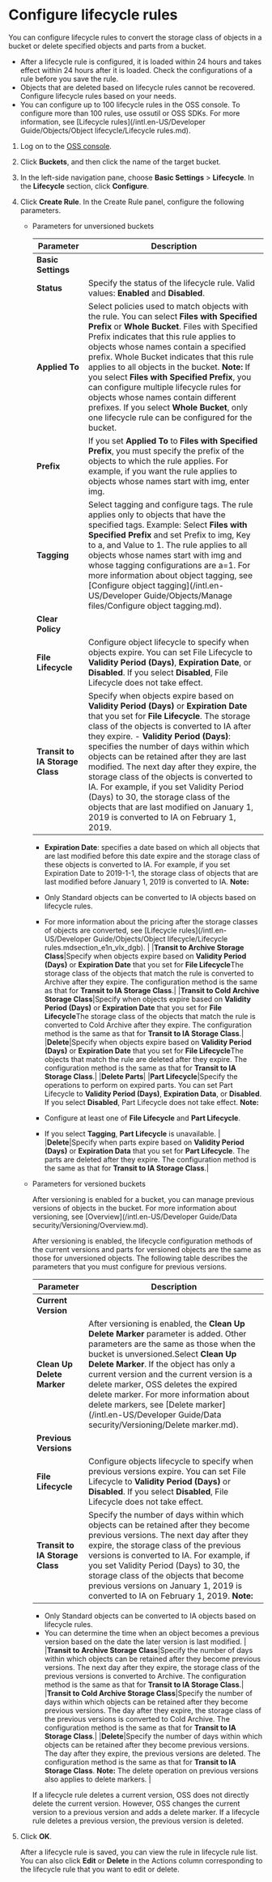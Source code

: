 # Configure lifecycle rules

You can configure lifecycle rules to convert the storage class of objects in a bucket or delete specified objects and parts from a bucket.

-   After a lifecycle rule is configured, it is loaded within 24 hours and takes effect within 24 hours after it is loaded. Check the configurations of a rule before you save the rule.
-   Objects that are deleted based on lifecycle rules cannot be recovered. Configure lifecycle rules based on your needs.
-   You can configure up to 100 lifecycle rules in the OSS console. To configure more than 100 rules, use ossutil or OSS SDKs. For more information, see [Lifecycle rules](/intl.en-US/Developer Guide/Objects/Object lifecycle/Lifecycle rules.md).

1.  Log on to the [OSS console](https://oss.console.aliyun.com/).

2.  Click **Buckets**, and then click the name of the target bucket.

3.  In the left-side navigation pane, choose **Basic Settings** \> **Lifecycle**. In the **Lifecycle** section, click **Configure**.

4.  Click **Create Rule**. In the Create Rule panel, configure the following parameters.

    -   Parameters for unversioned buckets

        |Parameter|Description|
        |---------|-----------|
        |**Basic Settings**|
        |**Status**|Specify the status of the lifecycle rule. Valid values: **Enabled** and **Disabled**.|
        |**Applied To**|Select policies used to match objects with the rule. You can select **Files with Specified Prefix** or **Whole Bucket**. Files with Specified Prefix indicates that this rule applies to objects whose names contain a specified prefix. Whole Bucket indicates that this rule applies to all objects in the bucket. **Note:** If you select **Files with Specified Prefix**, you can configure multiple lifecycle rules for objects whose names contain different prefixes. If you select **Whole Bucket**, only one lifecycle rule can be configured for the bucket. |
        |**Prefix**|If you set **Applied To** to **Files with Specified Prefix**, you must specify the prefix of the objects to which the rule applies. For example, if you want the rule applies to objects whose names start with img, enter img.|
        |**Tagging**|Select tagging and configure tags. The rule applies only to objects that have the specified tags. Example: Select **Files with Specified Prefix** and set Prefix to img, Key to a, and Value to 1. The rule applies to all objects whose names start with img and whose tagging configurations are a=1. For more information about object tagging, see [Configure object tagging](/intl.en-US/Developer Guide/Objects/Manage files/Configure object tagging.md).|
        |**Clear Policy**|
        |**File Lifecycle**|Configure object lifecycle to specify when objects expire. You can set File Lifecycle to **Validity Period \(Days\)**, **Expiration Date**, or **Disabled**. If you select **Disabled**, File Lifecycle does not take effect.|
        |**Transit to IA Storage Class**|Specify when objects expire based on **Validity Period \(Days\)** or **Expiration Date** that you set for **File Lifecycle**. The storage class of the objects is converted to IA after they expire.         -   **Validity Period \(Days\)**: specifies the number of days within which objects can be retained after they are last modified. The next day after they expire, the storage class of the objects is converted to IA. For example, if you set Validity Period \(Days\) to 30, the storage class of the objects that are last modified on January 1, 2019 is converted to IA on February 1, 2019.
        -   **Expiration Date**: specifies a date based on which all objects that are last modified before this date expire and the storage class of these objects is converted to IA. For example, if you set Expiration Date to 2019-1-1, the storage class of objects that are last modified before January 1, 2019 is converted to IA.
**Note:**

        -   Only Standard objects can be converted to IA objects based on lifecycle rules.
        -   For more information about the pricing after the storage classes of objects are converted, see [Lifecycle rules](/intl.en-US/Developer Guide/Objects/Object lifecycle/Lifecycle rules.mdsection_e1n_vlx_dgb). |
        |**Transit to Archive Storage Class**|Specify when objects expire based on **Validity Period \(Days\)** or **Expiration Date** that you set for **File Lifecycle**The storage class of the objects that match the rule is converted to Archive after they expire. The configuration method is the same as that for **Transit to IA Storage Class**.|
        |**Transit to Cold Archive Storage Class**|Specify when objects expire based on **Validity Period \(Days\)** or **Expiration Date** that you set for **File Lifecycle**The storage class of the objects that match the rule is converted to Cold Archive after they expire. The configuration method is the same as that for **Transit to IA Storage Class**.|
        |**Delete**|Specify when objects expire based on **Validity Period \(Days\)** or **Expiration Date** that you set for **File Lifecycle**The objects that match the rule are deleted after they expire. The configuration method is the same as that for **Transit to IA Storage Class**.|
        |**Delete Parts**|
        |**Part Lifecycle**|Specify the operations to perform on expired parts. You can set Part Lifecycle to **Validity Period \(Days\)**, **Expiration Data**, or **Disabled**. If you select **Disabled**, Part Lifecycle does not take effect. **Note:**

        -   Configure at least one of **File Lifecycle** and **Part Lifecycle**.
        -   If you select **Tagging**, **Part Lifecycle** is unavailable. |
        |**Delete**|Specify when parts expire based on **Validity Period \(Days\)** or **Expiration Data** that you set for **Part Lifecycle**. The parts are deleted after they expire. The configuration method is the same as that for **Transit to IA Storage Class**.|

    -   Parameters for versioned buckets

        After versioning is enabled for a bucket, you can manage previous versions of objects in the bucket. For more information about versioning, see [Overview](/intl.en-US/Developer Guide/Data security/Versioning/Overview.md).

        After versioning is enabled, the lifecycle configuration methods of the current versions and parts for versioned objects are the same as those for unversioned objects. The following table describes the parameters that you must configure for previous versions.

        |Parameter|Description|
        |---------|-----------|
        |**Current Version**|
        |**Clean Up Delete Marker**|After versioning is enabled, the **Clean Up Delete Marker** parameter is added. Other parameters are the same as those when the bucket is unversioned.Select **Clean Up Delete Marker**. If the object has only a current version and the current version is a delete marker, OSS deletes the expired delete marker. For more information about delete markers, see [Delete marker](/intl.en-US/Developer Guide/Data security/Versioning/Delete marker.md). |
        |**Previous Versions**|
        |**File Lifecycle**|Configure objects lifecycle to specify when previous versions expire. You can set File Lifecycle to **Validity Period \(Days\)** or **Disabled**. If you select **Disabled**, File Lifecycle does not take effect.|
        |**Transit to IA Storage Class**|Specify the number of days within which objects can be retained after they become previous versions. The next day after they expire, the storage class of the previous versions is converted to IA. For example, if you set Validity Period \(Days\) to 30, the storage class of the objects that become previous versions on January 1, 2019 is converted to IA on February 1, 2019. **Note:**

        -   Only Standard objects can be converted to IA objects based on lifecycle rules.
        -   You can determine the time when an object becomes a previous version based on the date the later version is last modified. |
        |**Transit to Archive Storage Class**|Specify the number of days within which objects can be retained after they become previous versions. The next day after they expire, the storage class of the previous versions is converted to Archive. The configuration method is the same as that for **Transit to IA Storage Class**.|
        |**Transit to Cold Archive Storage Class**|Specify the number of days within which objects can be retained after they become previous versions. The day after they expire, the storage class of the previous versions is converted to Cold Archive. The configuration method is the same as that for **Transit to IA Storage Class**.|
        |**Delete**|Specify the number of days within which objects can be retained after they become previous versions. The day after they expire, the previous versions are deleted. The configuration method is the same as that for **Transit to IA Storage Class**. **Note:** The delete operation on previous versions also applies to delete markers. |

        If a lifecycle rule deletes a current version, OSS does not directly delete the current version. However, OSS changes the current version to a previous version and adds a delete marker. If a lifecycle rule deletes a previous version, the previous version is deleted.

5.  Click **OK**.

    After a lifecycle rule is saved, you can view the rule in lifecycle rule list. You can also click **Edit** or **Delete** in the Actions column corresponding to the lifecycle rule that you want to edit or delete.


